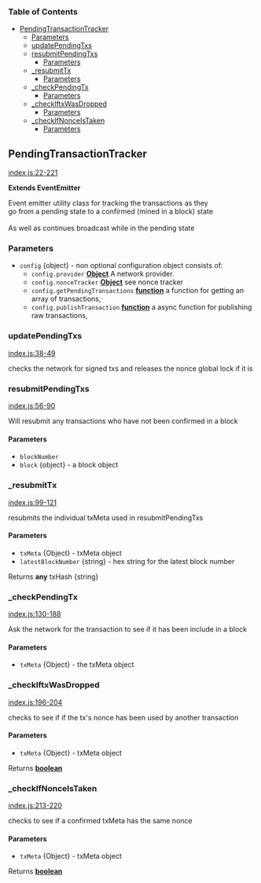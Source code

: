 <!-- Generated by documentation.js. Update this documentation by updating the source code. -->

### Table of Contents

-   [PendingTransactionTracker][1]
    -   [Parameters][2]
    -   [updatePendingTxs][3]
    -   [resubmitPendingTxs][4]
        -   [Parameters][5]
    -   [\_resubmitTx][6]
        -   [Parameters][7]
    -   [\_checkPendingTx][8]
        -   [Parameters][9]
    -   [\_checkIftxWasDropped][10]
        -   [Parameters][11]
    -   [\_checkIfNonceIsTaken][12]
        -   [Parameters][13]

## PendingTransactionTracker

[index.js:22-221][14]

**Extends EventEmitter**

Event emitter utility class for tracking the transactions as they<br>
go from a pending state to a confirmed (mined in a block) state<br>
<br>
As well as continues broadcast while in the pending state
<br>

### Parameters

-   `config`  {object} - non optional configuration object consists of:
    -   `config.provider` **[Object][15]** A network provider.
    -   `config.nonceTracker` **[Object][15]** see nonce tracker
    -   `config.getPendingTransactions` **[function][16]** a function for getting an array of transactions,
    -   `config.publishTransaction` **[function][16]** a async function for publishing raw transactions,

### updatePendingTxs

[index.js:38-49][17]

checks the network for signed txs and releases the nonce global lock if it is

### resubmitPendingTxs

[index.js:56-90][18]

Will resubmit any transactions who have not been confirmed in a block

#### Parameters

-   `blockNumber`  
-   `block`  {object} - a block object

### \_resubmitTx

[index.js:99-121][19]

resubmits the individual txMeta used in resubmitPendingTxs

#### Parameters

-   `txMeta`  {Object} - txMeta object
-   `latestBlockNumber`  {string} - hex string for the latest block number

Returns **any** txHash {string}

### \_checkPendingTx

[index.js:130-188][20]

Ask the network for the transaction to see if it has been include in a block

#### Parameters

-   `txMeta`  {Object} - the txMeta object

### \_checkIftxWasDropped

[index.js:196-204][21]

checks to see if if the tx's nonce has been used by another transaction

#### Parameters

-   `txMeta`  {Object} - txMeta object

Returns **[boolean][22]** 

### \_checkIfNonceIsTaken

[index.js:213-220][23]

checks to see if a confirmed txMeta has the same nonce

#### Parameters

-   `txMeta`  {Object} - txMeta object

Returns **[boolean][22]** 

[1]: #pendingtransactiontracker

[2]: #parameters

[3]: #updatependingtxs

[4]: #resubmitpendingtxs

[5]: #parameters-1

[6]: #_resubmittx

[7]: #parameters-2

[8]: #_checkpendingtx

[9]: #parameters-3

[10]: #_checkiftxwasdropped

[11]: #parameters-4

[12]: #_checkifnonceistaken

[13]: #parameters-5

[14]: https://github.com/MetaMask/pending-tx-tracker/blob/9538835d705327bef85f5c34ada811ab2d45569a/index.js#L22-L221 "Source code on GitHub"

[15]: https://developer.mozilla.org/docs/Web/JavaScript/Reference/Global_Objects/Object

[16]: https://developer.mozilla.org/docs/Web/JavaScript/Reference/Statements/function

[17]: https://github.com/MetaMask/pending-tx-tracker/blob/9538835d705327bef85f5c34ada811ab2d45569a/index.js#L38-L49 "Source code on GitHub"

[18]: https://github.com/MetaMask/pending-tx-tracker/blob/9538835d705327bef85f5c34ada811ab2d45569a/index.js#L56-L90 "Source code on GitHub"

[19]: https://github.com/MetaMask/pending-tx-tracker/blob/9538835d705327bef85f5c34ada811ab2d45569a/index.js#L99-L121 "Source code on GitHub"

[20]: https://github.com/MetaMask/pending-tx-tracker/blob/9538835d705327bef85f5c34ada811ab2d45569a/index.js#L130-L188 "Source code on GitHub"

[21]: https://github.com/MetaMask/pending-tx-tracker/blob/9538835d705327bef85f5c34ada811ab2d45569a/index.js#L196-L204 "Source code on GitHub"

[22]: https://developer.mozilla.org/docs/Web/JavaScript/Reference/Global_Objects/Boolean

[23]: https://github.com/MetaMask/pending-tx-tracker/blob/9538835d705327bef85f5c34ada811ab2d45569a/index.js#L213-L220 "Source code on GitHub"

